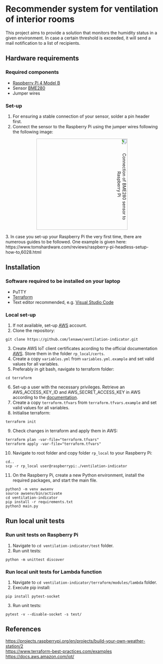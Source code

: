 # Recommender system for ventilation of interior rooms
This project aims to provide a solution that monitors the humidity status in a given environment. In case a certain threshold is exceeded, it will send a mail notification to a list of recipients.

## Hardware requirements
### Required components
+ [Raspberry Pi 4 Model B](https://www.raspberrypi.com/products/raspberry-pi-4-model-b/)
+ Sensor [BME280](https://www.bosch-sensortec.com/products/environmental-sensors/humidity-sensors-bme280/)
+ Jumper wires

### Set-up
1. For ensuring a stable connection of your sensor, solder a pin header first.
2. Connect the sensor to the Raspberry Pi using the jumper wires following the following image:
<p align="center">
  <img src='https://pypi-camo.freetls.fastly.net/e1c7e61175cad5b70af740e8305ea3b1e50b1104/68747470733a2f2f692e696d6775722e636f6d2f38693373536c432e706e67' width='300' alt="Connection of BME280 sensor to Raspberry Pi" style="transform:rotate(90deg);">
</p>
3. In case you set-up your Raspberry Pi the very first time, there are numerous guides to be followed. One example is given here: https://www.tomshardware.com/reviews/raspberry-pi-headless-setup-how-to,6028.html

## Installation
### Software required to be installed on your laptop
+ PuTTY
+ [Terraform](https://developer.hashicorp.com/terraform/tutorials/aws-get-started/install-cli)
+ Text editor recommended, e.g. [Visual Studio Code](https://code.visualstudio.com/)

### Local set-up
1. If not available, set-up [AWS](https://aws.amazon.com/) account.
2. Clone the repository:
```
git clone https://github.com/lenawe/ventilation-indicator.git
```
3. Create AWS IoT client certificates acording to the official documentation [AWS](https://docs.aws.amazon.com/iot/latest/developerguide/device-certs-create.html). Store them in the folder ```rp_local/certs```.
4. Create a copy ```variables.yml``` from ```variables.yml.example``` and set valid values for all variables.
5. Preferably in git bash, navigate to terraform folder:
```
cd terraform
```
6. Set-up a user with the necessary privileges. Retrieve an AWS_ACCESS_KEY_ID and AWS_SECRET_ACCESS_KEY in AWS according to the [documentation](https://docs.aws.amazon.com/IAM/latest/UserGuide/id_credentials_access-keys.html).
7. Create a copy ```terraform.tfvars``` from ```terraform.tfvars.example``` and set valid values for all variables.
8. Initialise terraform:
```
terraform init
```
9. Check changes in terraform and apply them in AWS:
```
terraform plan -var-file="terraform.tfvars"
terraform apply -var-file="terraform.tfvars"
```
10. Navigate to root folder and copy folder ```rp_local``` to your Raspberry Pi:
```
cd..
scp -r rp_local user@raspberrypi:./ventilation-indicator
```
11. On the Raspberry Pi, create a new Python environment, install the required packages, and start the main file.
```
python3 -m venv awsenv
source awsenv/bin/activate
cd ventilation-indicator
pip install -r requirements.txt
python3 main.py
```

## Run local unit tests
### Run unit tests on Raspberry Pi
1. Navigate to ```cd ventilation-indicator/test``` folder.
2. Run unit tests:
```
python -m unittest discover
```

### Run local unit tests for Lambda function
1. Navigate to ```cd ventilation-indicator/terraform/modules/lambda``` folder.
2. Execute pip install:
```
pip install pytest-socket
```
3. Run unit tests:
```
pytest -v --disable-socket -s test/
```

## References
https://projects.raspberrypi.org/en/projects/build-your-own-weather-station/2 </br>
https://www.terraform-best-practices.com/examples</br>
https://docs.aws.amazon.com/iot/